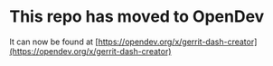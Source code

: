 # This repo has moved to OpenDev

It can now be found at [https://opendev.org/x/gerrit-dash-creator](https://opendev.org/x/gerrit-dash-creator)
